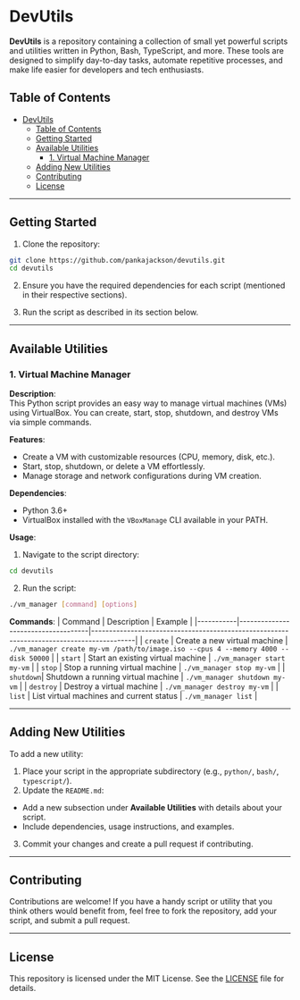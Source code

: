 # DevUtils

**DevUtils** is a repository containing a collection of small yet powerful scripts and utilities written in Python, Bash, TypeScript, and more. These tools are designed to simplify day-to-day tasks, automate repetitive processes, and make life easier for developers and tech enthusiasts.

## Table of Contents

- [DevUtils](#devutils)
  - [Table of Contents](#table-of-contents)
  - [Getting Started](#getting-started)
  - [Available Utilities](#available-utilities)
    - [1. Virtual Machine Manager](#1-virtual-machine-manager)
  - [Adding New Utilities](#adding-new-utilities)
  - [Contributing](#contributing)
  - [License](#license)

---

## Getting Started

1. Clone the repository:

```bash
git clone https://github.com/pankajackson/devutils.git
cd devutils
```

2. Ensure you have the required dependencies for each script (mentioned in their respective sections).

3. Run the script as described in its section below.

---

## Available Utilities

### 1. Virtual Machine Manager

**Description**:  
This Python script provides an easy way to manage virtual machines (VMs) using VirtualBox. You can create, start, stop, shutdown, and destroy VMs via simple commands.

**Features**:

- Create a VM with customizable resources (CPU, memory, disk, etc.).
- Start, stop, shutdown, or delete a VM effortlessly.
- Manage storage and network configurations during VM creation.

**Dependencies**:

- Python 3.6+
- VirtualBox installed with the `VBoxManage` CLI available in your PATH.

**Usage**:

1. Navigate to the script directory:

```bash
cd devutils
```

2. Run the script:

```bash
./vm_manager [command] [options]
```

**Commands**:
| Command | Description | Example |
|-----------|------------------------------------|------------------------------------------------------------------------------------------|
| `create` | Create a new virtual machine | `./vm_manager create my-vm /path/to/image.iso --cpus 4 --memory 4000 --disk 50000` |
| `start` | Start an existing virtual machine | `./vm_manager start my-vm` |
| `stop` | Stop a running virtual machine | `./vm_manager stop my-vm` |
| `shutdown`| Shutdown a running virtual machine | `./vm_manager shutdown my-vm` |
| `destroy` | Destroy a virtual machine | `./vm_manager destroy my-vm` |
| `list` | List virtual machines and current status | `./vm_manager list` |

---

## Adding New Utilities

To add a new utility:

1. Place your script in the appropriate subdirectory (e.g., `python/`, `bash/`, `typescript/`).
2. Update the `README.md`:

- Add a new subsection under **Available Utilities** with details about your script.
- Include dependencies, usage instructions, and examples.

3. Commit your changes and create a pull request if contributing.

---

## Contributing

Contributions are welcome! If you have a handy script or utility that you think others would benefit from, feel free to fork the repository, add your script, and submit a pull request.

---

## License

This repository is licensed under the MIT License. See the [LICENSE](LICENSE) file for details.

